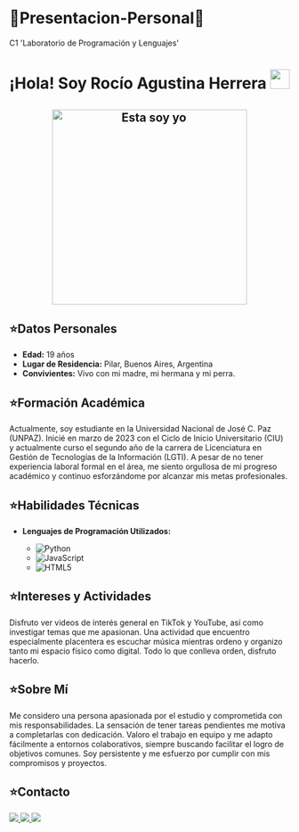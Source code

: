 # 🌟Presentacion-Personal🌟
C1 'Laboratorio de Programación y Lenguajes'

<h1 align="center">¡Hola! Soy Rocío Agustina Herrera <img src="https://media.giphy.com/media/hvRJCLFzcasrR4ia7z/giphy.gif" width="35"></h1>

<h2 align="center"> <img src="https://github.com/rocih44/rocih44/blob/main/foto-mia.jpg?raw=true" alt="Esta soy yo" width="350" />


## ⭐Datos Personales

- **Edad:** 19 años
- **Lugar de Residencia:** Pilar, Buenos Aires, Argentina
- **Convivientes:** Vivo con mi madre, mi hermana y mi perra.

## ⭐Formación Académica

Actualmente, soy estudiante en la Universidad Nacional de José C. Paz (UNPAZ). Inicié en marzo de 2023 con el Ciclo de Inicio Universitario (CIU) y actualmente curso el segundo año de la carrera de Licenciatura en Gestión de Tecnologías de la Información (LGTI). A pesar de no tener experiencia laboral formal en el área, me siento orgullosa de mi progreso académico y continuo esforzándome por alcanzar mis metas profesionales.

## ⭐Habilidades Técnicas

- **Lenguajes de Programación Utilizados:**
  
  - ![Python](https://img.shields.io/badge/python%20-%2314354C.svg?&style=for-the-badge&logo=python&logoColor=white)
  - ![JavaScript](https://img.shields.io/badge/javascript-%23323330.svg?style=for-the-badge&logo=javascript&logoColor=%23F7DF1E)
  - ![HTML5](https://img.shields.io/badge/html5-%23E34F26.svg?style=for-the-badge&logo=html5&logoColor=white)

## ⭐Intereses y Actividades

Disfruto ver videos de interés general en TikTok y YouTube, así como investigar temas que me apasionan. Una actividad que encuentro especialmente placentera es escuchar música mientras ordeno y organizo tanto mi espacio físico como digital. Todo lo que conlleva orden, disfruto hacerlo.

## ⭐Sobre Mí

 Me considero una persona apasionada por el estudio y comprometida con mis responsabilidades. La sensación de tener tareas pendientes me motiva a completarlas con dedicación. Valoro el trabajo en equipo y me adapto fácilmente a entornos colaborativos, siempre buscando facilitar el logro de objetivos comunes. Soy persistente y me esfuerzo por cumplir con mis compromisos y proyectos.

## ⭐Contacto
<a href="https://myaccount.google.com/?hl=es&gar=WzEyMF0">
  <img src= "https://img.shields.io/badge/Gmail-D14836?style=for-the-badge&logo=gmail&logoColor=white">
</a>

<a href="www.linkedin.com/in/rocío-herrera-820257267">
  <img src="https://img.shields.io/badge/linkedin-%230077B5.svg?style=for-the-badge&logo=linkedin&logoColor=white">
</a>

<a href= "https://www.instagram.com/_roherrera_/?h1=es">
  <img src= "https://img.shields.io/badge/Instagram-%23E4405F.svg?style=for-the-badge&logo=Instagram&logoColor=white">
</a>



